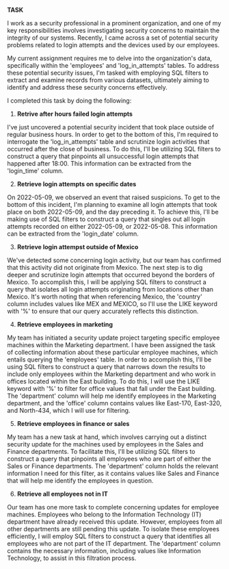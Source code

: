 **TASK**


I work as a security professional in a prominent organization, and one of my key responsibilities involves investigating security concerns to maintain the integrity of our systems. Recently, I came across a set of potential security problems related to login attempts and the devices used by our employees.

My current assignment requires me to delve into the organization's data, specifically within the 'employees' and 'log_in_attempts' tables. To address these potential security issues, I'm tasked with employing SQL filters to extract and examine records from various datasets, ultimately aiming to identify and address these security concerns effectively.

I completed this task by doing the following:

1. **Retrive after hours failed login attempts**

I've just uncovered a potential security incident that took place outside of regular business hours. In order to get to the bottom of this, I'm required to interrogate the 'log_in_attempts' table and scrutinize login activities that occurred after the close of business. To do this, I'll be utilizing SQL filters to construct a query that pinpoints all unsuccessful login attempts that happened after 18:00. This information can be extracted from the 'login_time' column.

2. **Retrieve login attempts on specific dates**

On  2022-05-09, we observed an event that raised suspicions. To get to the bottom of this incident, I'm planning to examine all login attempts that took place on both 2022-05-09, and the day preceding it. To achieve this, I'll be making use of SQL filters to construct a query that singles out all login attempts recorded on either 2022-05-09, or 2022-05-08. This information can be extracted from the 'login_date' column.

3. **Retrieve login attempst outside of Mexico**

We've detected some concerning login activity, but our team has confirmed that this activity did not originate from Mexico. The next step is to dig deeper and scrutinize login attempts that occurred beyond the borders of Mexico. To accomplish this, I will be applying SQL filters to construct a query that isolates all login attempts originating from locations other than Mexico. It's worth noting that when referencing Mexico, the 'country' column includes values like MEX and MEXICO, so I'll use the LIKE keyword with '%' to ensure that our query accurately reflects this distinction.

4. **Retrieve employees in marketing**

My team has initiated a security update project targeting specific employee machines within the Marketing department. I have been assigned the task of collecting information about these particular employee machines, which entails querying the 'employees' table.
In order to accomplish this, I'll be using SQL filters to construct a query that narrows down the results to include only employees within the Marketing department and who work in offices located within the East building. To do this, I will use the LIKE keyword with '%' to filter for office values that fall under the East building. The 'department' column will help me identify employees in the Marketing department, and the 'office' column contains values like East-170, East-320, and North-434, which I will use for filtering.

5. **Retrieve employees in finance or sales**

My team has a new task at hand, which involves carrying out a distinct security update for the machines used by employees in the Sales and Finance departments. To facilitate this, I'll be utilizing SQL filters to construct a query that pinpoints all employees who are part of either the Sales or Finance departments. The 'department' column holds the relevant information I need for this filter, as it contains values like Sales and Finance that will help me identify the employees in question.

6. **Retrieve all employees not in IT**

Our team has one more task to complete concerning updates for employee machines. Employees who belong to the Information Technology (IT) department have already received this update. However, employees from all other departments are still pending this update. 
To isolate these employees efficiently, I will employ SQL filters to construct a query that identifies all employees who are not part of the IT department. The 'department' column contains the necessary information, including values like Information Technology, to assist in this filtration process.

